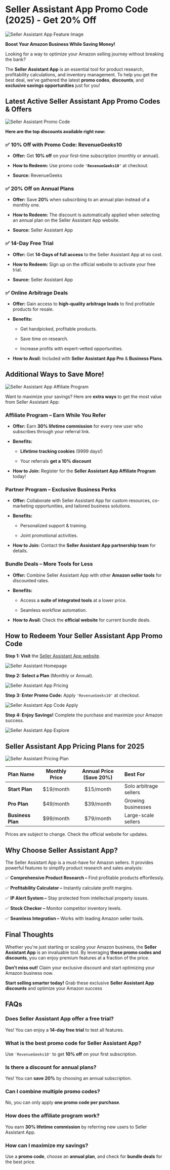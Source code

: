 # Seller Assistant App Promo Code (2025) - Get 20% Off

![Seller Assistant App Feature Image](https://github.com/fba-amazon/Seller-Assistant-App-Promo-Code/blob/main/Img/1%20-%20Seller%20Assistant%20App%20Feature%20Image.png)

**Boost Your Amazon Business While Saving Money!**

Looking for a way to optimize your Amazon selling journey without breaking the bank?

The **Seller Assistant App** is an essential tool for product research, profitability calculations, and inventory management. To help you get the best deal, we've gathered the latest **promo codes**, **discounts**, and **exclusive savings opportunities** just for you!

## Latest Active Seller Assistant App Promo Codes & Offers

![Seller Assistant Promo Code](https://github.com/fba-amazon/Seller-Assistant-App-Promo-Code/blob/main/Img/2%20-%20Seller%20Assistant%20Promo%20Code.png)

**Here are the top discounts available right now:**

### ✅ 10% Off with Promo Code: RevenueGeeks10

*   **Offer:** Get **10% off** on your first-time subscription (monthly or annual).
    
*   **How to Redeem:** Use promo code **`'RevenueGeeks10'`** at checkout.
    
*   **Source:** RevenueGeeks
    

### ✅ 20% Off on Annual Plans

*   **Offer:** Save **20%** when subscribing to an annual plan instead of a monthly one.
    
*   **How to Redeem:** The discount is automatically applied when selecting an annual plan on the Seller Assistant App website.
    
*   **Source:** Seller Assistant App
    

### ✅ 14-Day Free Trial

*   **Offer:** Get **14-Days of full access** to the Seller Assistant App at no cost.
    
*   **How to Redeem:** Sign up on the official website to activate your free trial.
    
*   **Source:** Seller Assistant App
    

### ✅ Online Arbitrage Deals

*   **Offer:** Gain access to **high-quality arbitrage leads** to find profitable products for resale.
    
*   **Benefits:**
    

    *   Get handpicked, profitable products.
    
    *   Save time on research.
    
    *   Increase profits with expert-vetted opportunities.
    

*   **How to Avail:** Included with **Seller Assistant App Pro** & **Business Plans**.
    

## Additional Ways to Save More!

![Seller Assistant App Affiliate Program](https://github.com/fba-amazon/Seller-Assistant-App-Promo-Code/blob/main/Img/3%20-%20Seller%20Assistant%20App%20Affiliate%20Program.png)

Want to maximize your savings? Here are **extra ways** to get the most value from Seller Assistant App:

### Affiliate Program – Earn While You Refer

*   **Offer:** Earn **30% lifetime commission** for every new user who subscribes through your referral link.
    
*   **Benefits:**
    

    *   **Lifetime tracking cookies** (9999 days!)
    
    *   Your referrals **get a 10% discount**
    

*   **How to Join:** Register for the **Seller Assistant App Affiliate Program** today!
    

### Partner Program – Exclusive Business Perks

*   **Offer:** Collaborate with Seller Assistant App for custom resources, co-marketing opportunities, and tailored business solutions.
    
*   **Benefits:**
    

    *   Personalized support & training.
    
    *   Joint promotional activities.
    

*   **How to Join:** Contact the **Seller Assistant App partnership team** for details.
    

### Bundle Deals – More Tools for Less

*   **Offer:** Combine Seller Assistant App with other **Amazon seller tools** for discounted rates.
    
*   **Benefits:**
    

    *   Access a **suite of integrated tools** at a lower price.
    
    *   Seamless workflow automation.
    

*   **How to Avail:** Check the **official website** for current bundle deals.
    

  

## How to Redeem Your Seller Assistant App Promo Code

**Step 1: Visit** the [Seller Assistant App website](https://chatgpt.com/c/67cc099a-f258-8012-a6a1-d18bc6a8c036#).

![Seller Assistant Homepage](https://github.com/fba-amazon/Seller-Assistant-App-Promo-Code/blob/main/Img/4%20-%20Seller%20Assistant%20App%20Hompage.png)

**Step 2: Select a Plan** (Monthly or Annual).

![Seller Assistant App Pricing](https://github.com/fba-amazon/Seller-Assistant-App-Promo-Code/blob/main/Img/5%20-%20Seller%20Assistant%20App%20Pricing.png)

**Step 3: Enter Promo Code:** Apply `'RevenueGeeks10'` at checkout.

![Seller Assistant App Code Apply](https://github.com/fba-amazon/Seller-Assistant-App-Promo-Code/blob/main/Img/6%20-%20Seller%20Assistant%20App%20%20Code%20apply.png)

**Step 4: Enjoy Savings!** Complete the purchase and maximize your Amazon success.

![Seller Assistant App Explore](https://github.com/fba-amazon/Seller-Assistant-App-Promo-Code/blob/main/Img/7%20-%20Seller%20Assistant%20App%20%20Explore.png)

  

## Seller Assistant App Pricing Plans for 2025

![Seller Assistant Pricing Plan](https://github.com/fba-amazon/Seller-Assistant-App-Promo-Code/blob/main/Img/8%20-%20Seller%20Assistant%20App%20Pricing%20Plans.png)

  

| Plan Name | Monthly Price | Annual Price (Save 20%) | Best For |
| :--- | :---: | :---: | :--- |
| **Start Plan** | $19/month | $15/month | Solo arbitrage sellers |
| **Pro Plan** | $49/month | $39/month | Growing businesses |
| **Business Plan** | $99/month | $79/month | Large-scale sellers |

Prices are subject to change. Check the official website for updates.

## Why Choose Seller Assistant App?

  

The Seller Assistant App is a must-have for Amazon sellers. It provides powerful features to simplify product research and sales analysis:

✅ **Comprehensive Product Research –** Find profitable products effortlessly.

✅ **Profitability Calculator –** Instantly calculate profit margins.

✅ **IP Alert System –** Stay protected from intellectual property issues.

✅ **Stock Checker –** Monitor competitor inventory levels.

✅ **Seamless Integration –** Works with leading Amazon seller tools.

  

## Final Thoughts

Whether you're just starting or scaling your Amazon business, the **Seller Assistant App** is an invaluable tool. By leveraging **these promo codes and discounts**, you can enjoy premium features at a fraction of the price.

**Don't miss out!** Claim your exclusive discount and start optimizing your Amazon business now.

**Start selling smarter today!** Grab these exclusive **Seller Assistant App discounts** and optimize your Amazon success

## FAQs

### Does Seller Assistant App offer a free trial?

Yes! You can enjoy a **14-day free trial** to test all features.

### What is the best promo code for Seller Assistant App?

Use `'RevenueGeeks10'` to get **10% off** on your first subscription.

### Is there a discount for annual plans?

Yes! You can **save 20%** by choosing an annual subscription.

### Can I combine multiple promo codes?

No, you can only apply **one promo code per purchase**.

### How does the affiliate program work?

You earn **30% lifetime commission** by referring new users to Seller Assistant App.

### How can I maximize my savings?

Use a **promo code**, choose an **annual plan**, and check for **bundle deals** for the best price.
